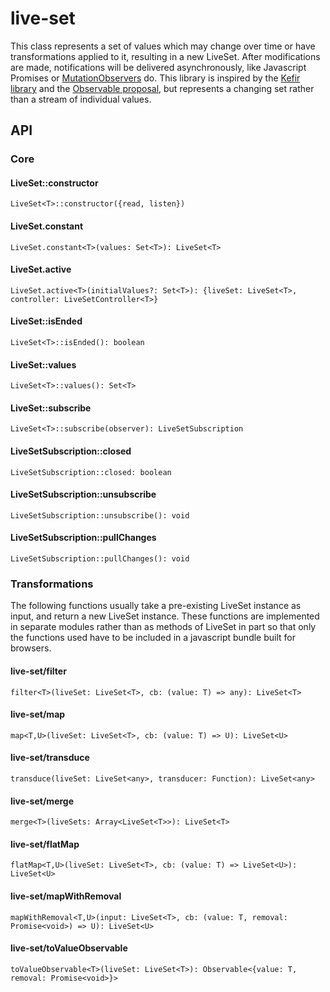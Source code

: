 # live-set

This class represents a set of values which may change over time or have
transformations applied to it, resulting in a new LiveSet. After modifications
are made, notifications will be delivered asynchronously, like Javascript
Promises or
[MutationObservers](https://developer.mozilla.org/en-US/docs/Web/API/MutationObserver)
do. This library is inspired by the [Kefir
library](http://rpominov.github.io/kefir/) and the [Observable
proposal](https://tc39.github.io/proposal-observable/), but represents a
changing set rather than a stream of individual values.

## API

### Core

#### LiveSet::constructor
`LiveSet<T>::constructor({read, listen})`

#### LiveSet.constant
`LiveSet.constant<T>(values: Set<T>): LiveSet<T>`

#### LiveSet.active
`LiveSet.active<T>(initialValues?: Set<T>): {liveSet: LiveSet<T>, controller: LiveSetController<T>}`

#### LiveSet::isEnded
`LiveSet<T>::isEnded(): boolean`

#### LiveSet::values
`LiveSet<T>::values(): Set<T>`

#### LiveSet::subscribe
`LiveSet<T>::subscribe(observer): LiveSetSubscription`

#### LiveSetSubscription::closed
`LiveSetSubscription::closed: boolean`

#### LiveSetSubscription::unsubscribe
`LiveSetSubscription::unsubscribe(): void`

#### LiveSetSubscription::pullChanges
`LiveSetSubscription::pullChanges(): void`

### Transformations

The following functions usually take a pre-existing LiveSet instance as input,
and return a new LiveSet instance. These functions are implemented in separate
modules rather than as methods of LiveSet in part so that only the functions
used have to be included in a javascript bundle built for browsers.

#### live-set/filter
`filter<T>(liveSet: LiveSet<T>, cb: (value: T) => any): LiveSet<T>`

#### live-set/map
`map<T,U>(liveSet: LiveSet<T>, cb: (value: T) => U): LiveSet<U>`

#### live-set/transduce
`transduce(liveSet: LiveSet<any>, transducer: Function): LiveSet<any>`

#### live-set/merge
`merge<T>(liveSets: Array<LiveSet<T>>): LiveSet<T>`

#### live-set/flatMap
`flatMap<T,U>(liveSet: LiveSet<T>, cb: (value: T) => LiveSet<U>): LiveSet<U>`

#### live-set/mapWithRemoval
`mapWithRemoval<T,U>(input: LiveSet<T>, cb: (value: T, removal: Promise<void>) => U): LiveSet<U>`

#### live-set/toValueObservable
`toValueObservable<T>(liveSet: LiveSet<T>): Observable<{value: T, removal: Promise<void>}>`
